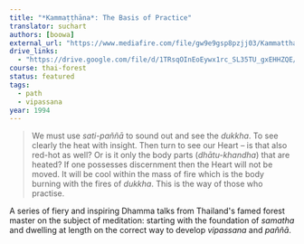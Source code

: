 ```yaml
---
title: "*Kammaṭṭhāna*: The Basis of Practice"
translator: suchart
authors: [boowa]
external_url: "https://www.mediafire.com/file/gw9e9gsp8pzjj03/Kammatthana_2018.pdf/file"
drive_links:
  - "https://drive.google.com/file/d/1TRsqOInEoEywx1rc_SL35TU_gxEHHZQE/view?usp=drivesdk"
course: thai-forest
status: featured
tags:
  - path
  - vipassana
year: 1994
---
```


> We must use *sati-paññā* to sound out and see the *dukkha*. To see clearly the heat with insight. Then turn to see our Heart – is that also red-hot as well? Or is it only the body parts (*dhātu-khandha*) that are heated? If one possesses discernment then the Heart will not be moved. It will be cool within the mass of fire which is the body burning with the fires of *dukkha*. This is the way of those who practise.

A series of fiery and inspiring Dhamma talks from Thailand's famed forest master on the subject of meditation: starting with the foundation of *samatha* and dwelling at length on the correct way to develop *vipassana* and *paññā*.

